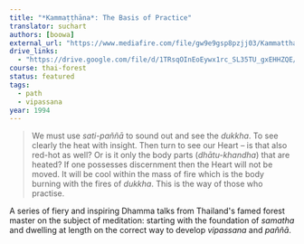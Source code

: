 ```yaml
---
title: "*Kammaṭṭhāna*: The Basis of Practice"
translator: suchart
authors: [boowa]
external_url: "https://www.mediafire.com/file/gw9e9gsp8pzjj03/Kammatthana_2018.pdf/file"
drive_links:
  - "https://drive.google.com/file/d/1TRsqOInEoEywx1rc_SL35TU_gxEHHZQE/view?usp=drivesdk"
course: thai-forest
status: featured
tags:
  - path
  - vipassana
year: 1994
---
```


> We must use *sati-paññā* to sound out and see the *dukkha*. To see clearly the heat with insight. Then turn to see our Heart – is that also red-hot as well? Or is it only the body parts (*dhātu-khandha*) that are heated? If one possesses discernment then the Heart will not be moved. It will be cool within the mass of fire which is the body burning with the fires of *dukkha*. This is the way of those who practise.

A series of fiery and inspiring Dhamma talks from Thailand's famed forest master on the subject of meditation: starting with the foundation of *samatha* and dwelling at length on the correct way to develop *vipassana* and *paññā*.

